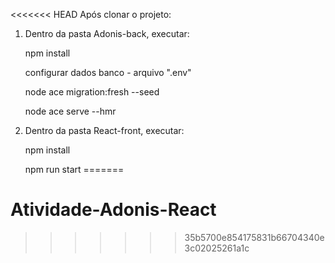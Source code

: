 <<<<<<< HEAD
Após clonar o projeto: 

1) Dentro da pasta Adonis-back, executar:

    npm install

    configurar dados banco - arquivo ".env"

    node ace migration:fresh --seed

    node ace serve --hmr
    
2) Dentro da pasta React-front, executar: 

    npm install
    
    npm run start
=======
# Atividade-Adonis-React
>>>>>>> 35b5700e854175831b66704340e3c02025261a1c
